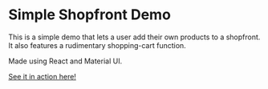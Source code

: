# Simple Shopfront Demo

This is a simple demo that lets a user add their own products to a shopfront. It also features a rudimentary shopping-cart function.

Made using React and Material UI.

[See it in action here!](https://singular-faloodeh-52f94c.netlify.app/)
